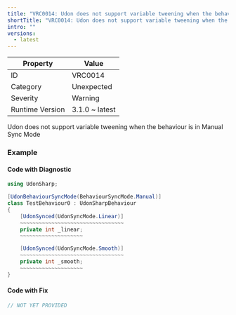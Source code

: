 ```yaml
---
title: "VRC0014: Udon does not support variable tweening when the behaviour is in Manual Sync Mode"
shortTitle: "VRC0014: Udon does not support variable tweening when the behaviour is in Manual Sync Mode"
intro: ""
versions:
  - latest
---
```


| Property        | Value          |
| --------------- | -------------- |
| ID              | VRC0014        |
| Category        | Unexpected     |
| Severity        | Warning        |
| Runtime Version | 3.1.0 ~ latest |

Udon does not support variable tweening when the behaviour is in Manual Sync Mode

### Example

#### Code with Diagnostic

```csharp
using UdonSharp;

[UdonBehaviourSyncMode(BehaviourSyncMode.Manual)]
class TestBehaviour0 : UdonSharpBehaviour
{
    [UdonSynced(UdonSyncMode.Linear)]
    ~~~~~~~~~~~~~~~~~~~~~~~~~~~~~~~~~
    private int _linear;
    ~~~~~~~~~~~~~~~~~~~~

    [UdonSynced(UdonSyncMode.Smooth)]
    ~~~~~~~~~~~~~~~~~~~~~~~~~~~~~~~~~
    private int _smooth;
    ~~~~~~~~~~~~~~~~~~~~
}
```

#### Code with Fix

```csharp
// NOT YET PROVIDED
```
